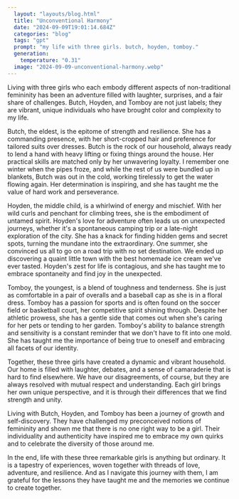```yaml
---
  layout: "layouts/blog.html"
  title: "Unconventional Harmony"
  date: "2024-09-09T19:01:14.684Z"
  categories: "blog"
  tags: "gpt"
  prompt: "my life with three girls. butch, hoyden, tomboy."
  generation: 
    temperature: "0.31"
  image: "2024-09-09-unconventional-harmony.webp"
---
```

Living with three girls who each embody different aspects of non-traditional femininity has been an adventure filled with laughter, surprises, and a fair share of challenges. Butch, Hoyden, and Tomboy are not just labels; they are vibrant, unique individuals who have brought color and complexity to my life.

Butch, the eldest, is the epitome of strength and resilience. She has a commanding presence, with her short-cropped hair and preference for tailored suits over dresses. Butch is the rock of our household, always ready to lend a hand with heavy lifting or fixing things around the house. Her practical skills are matched only by her unwavering loyalty. I remember one winter when the pipes froze, and while the rest of us were bundled up in blankets, Butch was out in the cold, working tirelessly to get the water flowing again. Her determination is inspiring, and she has taught me the value of hard work and perseverance.

Hoyden, the middle child, is a whirlwind of energy and mischief. With her wild curls and penchant for climbing trees, she is the embodiment of untamed spirit. Hoyden's love for adventure often leads us on unexpected journeys, whether it's a spontaneous camping trip or a late-night exploration of the city. She has a knack for finding hidden gems and secret spots, turning the mundane into the extraordinary. One summer, she convinced us all to go on a road trip with no set destination. We ended up discovering a quaint little town with the best homemade ice cream we've ever tasted. Hoyden's zest for life is contagious, and she has taught me to embrace spontaneity and find joy in the unexpected.

Tomboy, the youngest, is a blend of toughness and tenderness. She is just as comfortable in a pair of overalls and a baseball cap as she is in a floral dress. Tomboy has a passion for sports and is often found on the soccer field or basketball court, her competitive spirit shining through. Despite her athletic prowess, she has a gentle side that comes out when she's caring for her pets or tending to her garden. Tomboy's ability to balance strength and sensitivity is a constant reminder that we don't have to fit into one mold. She has taught me the importance of being true to oneself and embracing all facets of our identity.

Together, these three girls have created a dynamic and vibrant household. Our home is filled with laughter, debates, and a sense of camaraderie that is hard to find elsewhere. We have our disagreements, of course, but they are always resolved with mutual respect and understanding. Each girl brings her own unique perspective, and it is through their differences that we find strength and unity.

Living with Butch, Hoyden, and Tomboy has been a journey of growth and self-discovery. They have challenged my preconceived notions of femininity and shown me that there is no one right way to be a girl. Their individuality and authenticity have inspired me to embrace my own quirks and to celebrate the diversity of those around me.

In the end, life with these three remarkable girls is anything but ordinary. It is a tapestry of experiences, woven together with threads of love, adventure, and resilience. And as I navigate this journey with them, I am grateful for the lessons they have taught me and the memories we continue to create together.
